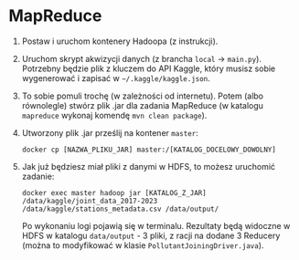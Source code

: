 # MapReduce

1. Postaw i uruchom kontenery Hadoopa (z instrukcji).


2. Uruchom skrypt akwizycji danych (z brancha ``local`` -> ``main.py``). Potrzebny będzie plik z kluczem do API Kaggle, który musisz sobie wygenerować i zapisać w ``~/.kaggle/kaggle.json``.


3. To sobie pomuli trochę (w zależności od internetu). Potem (albo równolegle) stwórz plik .jar dla zadania MapReduce (w katalogu ``mapreduce`` wykonaj komendę ``mvn clean package``).


4. Utworzony plik .jar prześlij na kontener ``master``:

   ```docker cp [NAZWA_PLIKU_JAR] master:/[KATALOG_DOCELOWY_DOWOLNY]```


5. Jak już będziesz miał pliki z danymi w HDFS, to możesz uruchomić zadanie:

   ```docker exec master hadoop jar [KATALOG_Z_JAR] /data/kaggle/joint_data_2017-2023 /data/kaggle/stations_metadata.csv /data/output/```

   Po wykonaniu logi pojawią się w terminalu. Rezultaty będą widoczne w HDFS w katalogu ``data/output`` - 3 pliki, z racji na dodane 3 Reducery (można to modyfikować w klasie ``PollutantJoiningDriver.java``).